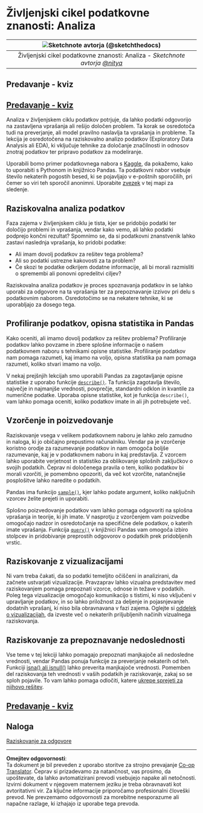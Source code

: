 <!--
CO_OP_TRANSLATOR_METADATA:
{
  "original_hash": "d92f57eb110dc7f765c05cbf0f837c77",
  "translation_date": "2025-08-30T18:23:41+00:00",
  "source_file": "4-Data-Science-Lifecycle/15-analyzing/README.md",
  "language_code": "sl"
}
-->
# Življenjski cikel podatkovne znanosti: Analiza

|![ Sketchnote avtorja [(@sketchthedocs)](https://sketchthedocs.dev) ](../../sketchnotes/15-Analyzing.png)|
|:---:|
| Življenjski cikel podatkovne znanosti: Analiza - _Sketchnote avtorja [@nitya](https://twitter.com/nitya)_ |

## Predavanje - kviz

## [Predavanje - kviz](https://purple-hill-04aebfb03.1.azurestaticapps.net/quiz/28)

Analiza v življenjskem ciklu podatkov potrjuje, da lahko podatki odgovorijo na zastavljena vprašanja ali rešijo določen problem. Ta korak se osredotoča tudi na preverjanje, ali model pravilno naslavlja ta vprašanja in probleme. Ta lekcija je osredotočena na raziskovalno analizo podatkov (Exploratory Data Analysis ali EDA), ki vključuje tehnike za določanje značilnosti in odnosov znotraj podatkov ter pripravo podatkov za modeliranje.

Uporabili bomo primer podatkovnega nabora s [Kaggle](https://www.kaggle.com/balaka18/email-spam-classification-dataset-csv/version/1), da pokažemo, kako to uporabiti s Pythonom in knjižnico Pandas. Ta podatkovni nabor vsebuje število nekaterih pogostih besed, ki se pojavljajo v e-poštnih sporočilih, pri čemer so viri teh sporočil anonimni. Uporabite [zvezek](notebook.ipynb) v tej mapi za sledenje.

## Raziskovalna analiza podatkov

Faza zajema v življenjskem ciklu je tista, kjer se pridobijo podatki ter določijo problemi in vprašanja, vendar kako vemo, ali lahko podatki podprejo končni rezultat? 
Spomnimo se, da si podatkovni znanstvenik lahko zastavi naslednja vprašanja, ko pridobi podatke:
- Ali imam dovolj podatkov za rešitev tega problema?
- Ali so podatki ustrezne kakovosti za ta problem?
- Če skozi te podatke odkrijem dodatne informacije, ali bi morali razmisliti o spremembi ali ponovni opredelitvi ciljev?

Raziskovalna analiza podatkov je proces spoznavanja podatkov in se lahko uporabi za odgovore na ta vprašanja ter za prepoznavanje izzivov pri delu s podatkovnim naborom. Osredotočimo se na nekatere tehnike, ki se uporabljajo za dosego tega.

## Profiliranje podatkov, opisna statistika in Pandas
Kako oceniti, ali imamo dovolj podatkov za rešitev problema? Profiliranje podatkov lahko povzame in zbere splošne informacije o našem podatkovnem naboru s tehnikami opisne statistike. Profiliranje podatkov nam pomaga razumeti, kaj imamo na voljo, opisna statistika pa nam pomaga razumeti, koliko stvari imamo na voljo.

V nekaj prejšnjih lekcijah smo uporabili Pandas za zagotavljanje opisne statistike z uporabo funkcije [`describe()`](https://pandas.pydata.org/pandas-docs/stable/reference/api/pandas.DataFrame.describe.html). Ta funkcija zagotavlja število, največje in najmanjše vrednosti, povprečje, standardni odklon in kvantile za numerične podatke. Uporaba opisne statistike, kot je funkcija `describe()`, vam lahko pomaga oceniti, koliko podatkov imate in ali jih potrebujete več.

## Vzorčenje in poizvedovanje
Raziskovanje vsega v velikem podatkovnem naboru je lahko zelo zamudno in naloga, ki jo običajno prepustimo računalniku. Vendar pa je vzorčenje koristno orodje za razumevanje podatkov in nam omogoča boljše razumevanje, kaj je v podatkovnem naboru in kaj predstavlja. Z vzorcem lahko uporabite verjetnost in statistiko za oblikovanje splošnih zaključkov o svojih podatkih. Čeprav ni določenega pravila o tem, koliko podatkov bi morali vzorčiti, je pomembno opozoriti, da več kot vzorčite, natančnejše posplošitve lahko naredite o podatkih.

Pandas ima funkcijo [`sample()`](https://pandas.pydata.org/pandas-docs/stable/reference/api/pandas.DataFrame.sample.html), kjer lahko podate argument, koliko naključnih vzorcev želite prejeti in uporabiti.

Splošno poizvedovanje podatkov vam lahko pomaga odgovoriti na splošna vprašanja in teorije, ki jih imate. V nasprotju z vzorčenjem vam poizvedbe omogočajo nadzor in osredotočanje na specifične dele podatkov, o katerih imate vprašanja. Funkcija [`query()`](https://pandas.pydata.org/pandas-docs/stable/reference/api/pandas.DataFrame.query.html) v knjižnici Pandas vam omogoča izbiro stolpcev in pridobivanje preprostih odgovorov o podatkih prek pridobljenih vrstic.

## Raziskovanje z vizualizacijami
Ni vam treba čakati, da so podatki temeljito očiščeni in analizirani, da začnete ustvarjati vizualizacije. Pravzaprav lahko vizualna predstavitev med raziskovanjem pomaga prepoznati vzorce, odnose in težave v podatkih. Poleg tega vizualizacije omogočajo komunikacijo s tistimi, ki niso vključeni v upravljanje podatkov, in so lahko priložnost za deljenje in pojasnjevanje dodatnih vprašanj, ki niso bila obravnavana v fazi zajema. Oglejte si [oddelek o vizualizacijah](../../../../../../../../../3-Data-Visualization), da izveste več o nekaterih priljubljenih načinih vizualnega raziskovanja.

## Raziskovanje za prepoznavanje nedoslednosti
Vse teme v tej lekciji lahko pomagajo prepoznati manjkajoče ali nedosledne vrednosti, vendar Pandas ponuja funkcije za preverjanje nekaterih od teh. Funkciji [isna() ali isnull()](https://pandas.pydata.org/pandas-docs/stable/reference/api/pandas.isna.html) lahko preverita manjkajoče vrednosti. Pomemben del raziskovanja teh vrednosti v vaših podatkih je raziskovanje, zakaj so se sploh pojavile. To vam lahko pomaga odločiti, katere [ukrepe sprejeti za njihovo rešitev](/2-Working-With-Data/08-data-preparation/notebook.ipynb).

## [Predavanje - kviz](https://purple-hill-04aebfb03.1.azurestaticapps.net/quiz/27)

## Naloga

[Raziskovanje za odgovore](assignment.md)

---

**Omejitev odgovornosti**:  
Ta dokument je bil preveden z uporabo storitve za strojno prevajanje [Co-op Translator](https://github.com/Azure/co-op-translator). Čeprav si prizadevamo za natančnost, vas prosimo, da upoštevate, da lahko avtomatizirani prevodi vsebujejo napake ali netočnosti. Izvirni dokument v njegovem maternem jeziku je treba obravnavati kot avtoritativni vir. Za ključne informacije priporočamo profesionalni človeški prevod. Ne prevzemamo odgovornosti za morebitne nesporazume ali napačne razlage, ki izhajajo iz uporabe tega prevoda.